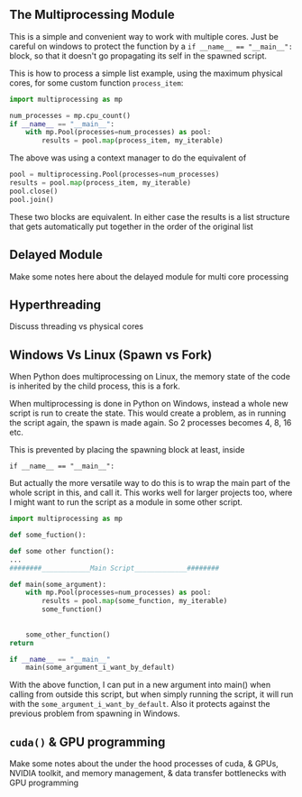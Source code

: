 ## The Multiprocessing Module

This is a simple and convenient way to work with multiple cores.  Just be careful on windows to protect the function by a `if __name__ == "__main__":` block, so that it doesn't go propagating its self in the spawned script.

This is how to process a simple list example, using the maximum physical cores, for some custom function `process_item`:
```python
import multiprocessing as mp 

num_processes = mp.cpu_count() 
if __name__ == "__main__":
	with mp.Pool(processes=num_processes) as pool: 
		results = pool.map(process_item, my_iterable)
```
The above was using a context manager to do the equivalent of 
```python
pool = multiprocessing.Pool(processes=num_processes) 
results = pool.map(process_item, my_iterable)
pool.close() 
pool.join()
```
These two blocks are equivalent.  In either case the results is a list structure that gets automatically put together in the order of the original list

## Delayed Module
Make some notes here about the delayed module for multi core processing

## Hyperthreading
Discuss threading vs physical cores

## Windows Vs Linux (Spawn vs Fork)
When Python does multiprocessing on Linux, the memory state of the code is inherited by the child process, this is a fork.

When multiprocessing is done in Python on Windows, instead a whole new script is run to create the state.  This would create a problem, as in running the script again, the spawn is made again.  So 2 processes becomes 4, 8, 16 etc.

This is prevented by placing the spawning block at least, inside 

`if __name__ == "__main__":`

But actually the more versatile way to do this is to wrap the main part of the whole script in this, and call it.  This works well for larger projects too, where I might want to run the script as a module in some other script.

```python
import multiprocessing as mp

def some_fuction():

def some other function():
...
########____________Main Script_____________########

def main(some_argument):
	with mp.Pool(processes=num_processes) as pool: 
		results = pool.map(some_function, my_iterable)
		some_function()
	
	
	some_other_function()
return

if __name__ == "__main__"
	main(some_argument_i_want_by_default)
```
With the above function, I can put in a new argument into main() when calling from outside this script, but when simply running the script, it will run with the `some_argument_i_want_by_default`.  Also it protects against the previous problem from spawning in Windows.
## `cuda()` & GPU programming
Make some notes about the under the hood processes of cuda, & GPUs, NVIDIA toolkit, and memory management, & data transfer bottlenecks with GPU programming